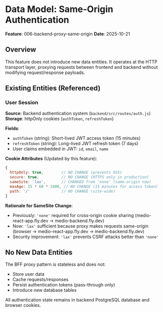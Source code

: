 # Data Model: Same-Origin Authentication

**Feature**: 006-backend-proxy-same-origin
**Date**: 2025-10-21

## Overview

This feature does not introduce new data entities. It operates at the HTTP transport layer, proxying requests between frontend and backend without modifying request/response payloads.

## Existing Entities (Referenced)

### User Session

**Source**: Backend authentication system (`backend/src/routes/auth.js`)
**Storage**: httpOnly cookies (`authToken`, `refreshToken`)

**Fields**:
- `authToken` (string): Short-lived JWT access token (15 minutes)
- `refreshToken` (string): Long-lived JWT refresh token (7 days)
- User claims embedded in JWT: `id`, `email`, `name`

**Cookie Attributes** (Updated by this feature):
```javascript
{
  httpOnly: true,        // NO CHANGE (prevents XSS)
  secure: true,          // NO CHANGE (HTTPS only in production)
  sameSite: 'lax',       // CHANGED from 'none' (same-origin now)
  maxAge: 15 * 60 * 1000, // NO CHANGE (15 minutes for access token)
  path: '/'              // NO CHANGE (site-wide)
}
```

**Rationale for SameSite Change**:
- Previously: `'none'` required for cross-origin cookie sharing (medio-react-app.fly.dev → medio-backend.fly.dev)
- Now: `'lax'` sufficient because proxy makes requests same-origin (browser → medio-react-app.fly.dev → medio-backend.fly.dev)
- Security improvement: `'lax'` prevents CSRF attacks better than `'none'`

## No New Data Entities

The BFF proxy pattern is stateless and does not:
- Store user data
- Cache requests/responses
- Persist authentication tokens (pass-through only)
- Introduce new database tables

All authentication state remains in backend PostgreSQL database and browser cookies.
